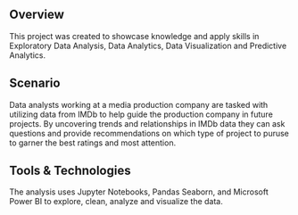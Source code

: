 ## Overview
This project was created to showcase knowledge and apply skills in Exploratory Data Analysis, Data Analytics, Data Visualization and Predictive Analytics.

## Scenario
Data analysts working at a media production company are tasked with utilizing data from IMDb to help guide the production company in future projects. By uncovering trends and relationships in IMDb data they can ask questions and provide recommendations on which type of project to puruse to garner the best ratings and most attention.

## Tools & Technologies
The analysis uses Jupyter Notebooks, Pandas Seaborn, and Microsoft Power BI to explore, clean, analyze and visualize the data.
